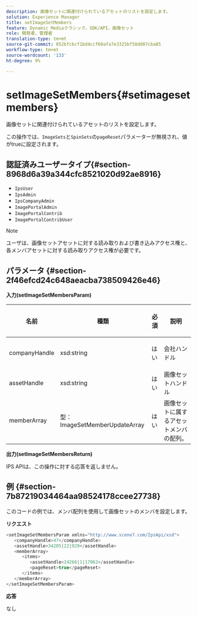 ```yaml
---
description: 画像セットに関連付けられているアセットのリストを設定します。
solution: Experience Manager
title: setImageSetMembers
feature: Dynamic Mediaクラシック，SDK/API，画像セット
role: 開発者，管理者
translation-type: tm+mt
source-git-commit: 052bfcbcf1bd4ccf60afa7e3325bf58dd07cba85
workflow-type: tm+mt
source-wordcount: '133'
ht-degree: 9%

---
```



# setImageSetMembers{#setimagesetmembers}

画像セットに関連付けられているアセットのリストを設定します。

この操作では、`ImageSets`と`SpinSets`の`pageReset`パラメーターが無視され、値がtrueに設定されます。

## 認証済みユーザータイプ{#section-8968d6a39a344cfc8521020d92ae8916}

* `IpsUser`
* `IpsAdmin`
* `IpsCompanyAdmin`
* `ImagePortalAdmin`
* `ImagePortalContrib`
* `ImagePortalContribUser`

>[!NOTE]
>
>ユーザは、画像セットアセットに対する読み取りおよび書き込みアクセス権と、各メンバアセットに対する読み取りアクセス権が必要です。

## パラメータ {#section-2f46efcd24c648aeacba738509426e46}

**入力(setImageSetMembersParam)**

<table id="table_0CBBB65BCEFD4125A4069A080DFC873A"> 
 <thead> 
  <tr> 
   <th colname="col1" class="entry"> <p>名前 </p> </th> 
   <th colname="col2" class="entry"> <p>種類 </p> </th> 
   <th colname="col3" class="entry"> <p>必須 </p> </th> 
   <th colname="col4" class="entry"> <p>説明 </p> </th> 
  </tr> 
 </thead>
 <tbody> 
  <tr> 
   <td colname="col1"> <p><span class="codeph"> <span class="varname"> companyHandle</span> </span> </p> </td> 
   <td colname="col2"> <p><span class="codeph"> xsd:string</span> </p> </td> 
   <td colname="col3"> <p>はい </p> </td> 
   <td colname="col4"> <p>会社ハンドル </p> </td> 
  </tr> 
  <tr> 
   <td colname="col1"> <span class="codeph"> <span class="varname"> assetHandle</span> </span> </td> 
   <td colname="col2"> <span class="codeph"> xsd:string</span> </td> 
   <td colname="col3"> はい </td> 
   <td colname="col4"> 画像セットハンドル </td> 
  </tr> 
  <tr> 
   <td colname="col1"> <span class="codeph"> <span class="varname"> memberArray</span> </span> </td> 
   <td colname="col2"> <span class="codeph"> 型：ImageSetMemberUpdateArray</span> </td> 
   <td colname="col3"> はい </td> 
   <td colname="col4"> 画像セットに属するアセットメンバの配列。 </td> 
  </tr> 
 </tbody> 
</table>

**出力(setImageSetMembersReturn)**

IPS APIは、この操作に対する応答を返しません。

## 例 {#section-7b87219034464aa98524178ccee27738}

このコードの例では、メンバ配列を使用して画像セットのメンバを設定します。

**リクエスト**

```java
<setImageSetMembersParam xmlns="http://www.scene7.com/IpsApi/xsd">
   <companyHandle>47</companyHandle>
   <assetHandle>34205|22|929</assetHandle>
   <memberArray>
      <items>
         <assetHandle>24266|1|17062</assetHandle>
         <pageReset>true</pageReset>
      </items>
   </memberArray>
</setImageSetMembersParam>
```

**応答**

なし

